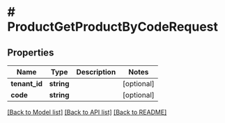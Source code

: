 # # ProductGetProductByCodeRequest


## Properties


Name | Type | Description | Notes
------------ | ------------- | ------------- | -------------
**tenant_id**| **string** |   | [optional]
**code**| **string** |   | [optional]


[[Back to Model list]](../../README.md#models) [[Back to API list]](../../README.md#endpoints) [[Back to README]](../../README.md)